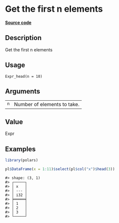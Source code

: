 
# Get the first n elements

[**Source code**](https://github.com/pola-rs/r-polars/tree/main/R/expr__expr.R#L2063)

## Description

Get the first n elements

## Usage

<pre><code class='language-R'>Expr_head(n = 10)
</code></pre>

## Arguments

<table>
<tr>
<td style="white-space: nowrap; font-family: monospace; vertical-align: top">
<code id="Expr_head_:_n">n</code>
</td>
<td>
Number of elements to take.
</td>
</tr>
</table>

## Value

Expr

## Examples

``` r
library(polars)

pl$DataFrame(x = 1:11)$select(pl$col("x")$head(3))
```

    #> shape: (3, 1)
    #> ┌─────┐
    #> │ x   │
    #> │ --- │
    #> │ i32 │
    #> ╞═════╡
    #> │ 1   │
    #> │ 2   │
    #> │ 3   │
    #> └─────┘
